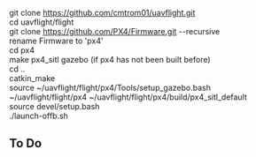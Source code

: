 git clone https://github.com/cmtrom01/uavflight.git  
cd uavflight/flight  
git clone https://github.com/PX4/Firmware.git --recursive  
rename Firmware to 'px4'  
cd px4  
make px4_sitl gazebo (if px4 has not been built before)  
cd ..  
catkin_make  
source ~/uavflight/flight/px4/Tools/setup_gazebo.bash ~/uavflight/flight/px4 ~/uavflight/flight/px4/build/px4_sitl_default  
source devel/setup.bash  
./launch-offb.sh  

##  To Do  
